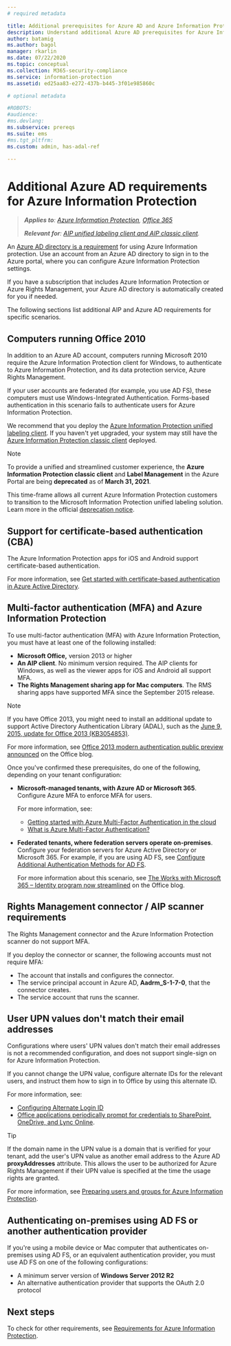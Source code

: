 ```yaml
---
# required metadata

title: Additional prerequisites for Azure AD and Azure Information Protection
description: Understand additional Azure AD prerequisites for Azure Information Protection in specific scenarios, such as multi-factor or certificate-based authentication, or computers using Office 2010, and more.
author: batamig
ms.author: bagol
manager: rkarlin
ms.date: 07/22/2020
ms.topic: conceptual
ms.collection: M365-security-compliance
ms.service: information-protection
ms.assetid: ed25aa83-e272-437b-b445-3f01e985860c

# optional metadata

#ROBOTS:
#audience:
#ms.devlang:
ms.subservice: prereqs
ms.suite: ems
#ms.tgt_pltfrm:
ms.custom: admin, has-adal-ref

---
```


# Additional Azure AD requirements for Azure Information Protection

>***Applies to**: [Azure Information Protection](https://azure.microsoft.com/pricing/details/information-protection), [Office 365](https://download.microsoft.com/download/E/C/F/ECF42E71-4EC0-48FF-AA00-577AC14D5B5C/Azure_Information_Protection_licensing_datasheet_EN-US.pdf)*
>
>***Relevant for**: [AIP unified labeling client and AIP classic client](../faqs.md#whats-the-difference-between-the-azure-information-protection-classic-and-unified-labeling-clients).*

An [Azure AD directory is a requirement](requirements.md#azure-active-directory) for using Azure Information protection. Use an account from an Azure AD directory to sign in to the Azure portal, where you can configure Azure Information Protection settings.

If you have a subscription that includes Azure Information Protection or Azure Rights Management, your Azure AD directory is automatically created for you if needed.

The following sections list additional AIP and Azure AD requirements for specific scenarios. 

## Computers running Office 2010

In addition to an Azure AD account, computers running Microsoft 2010 require the Azure Information Protection client for Windows, to authenticate to Azure Information Protection, and its data protection service, Azure Rights Management. 

If your user accounts are federated (for example, you use AD FS), these computers must use Windows-Integrated Authentication. Forms-based authentication in this scenario fails to authenticate users for Azure Information Protection.

We recommend that you deploy the [Azure Information Protection unified labeling client](./rms-client/aip-clientv2.md). If you haven't yet upgraded, your system may still have the [Azure Information Protection classic client](./rms-client/aip-client.md) deployed. 

> [!NOTE]
> To provide a unified and streamlined customer experience, the **Azure Information Protection classic client** and **Label Management** in the Azure Portal are being **deprecated** as of **March 31, 2021**. 
>
> This time-frame allows all current Azure Information Protection customers to transition to the Microsoft Information Protection unified labeling solution. Learn more in the official [deprecation notice](https://aka.ms/aipclassicsunset).

## Support for certificate-based authentication (CBA)

The Azure Information Protection apps for iOS and Android support certificate-based authentication. 

For more information, see [Get started with certificate-based authentication in Azure Active Directory](/azure/active-directory/active-directory-certificate-based-authentication-get-started).

## Multi-factor authentication (MFA) and Azure Information Protection

To use multi-factor authentication (MFA) with Azure Information Protection, you must have at least one of the following installed:

- **Microsoft Office,** version 2013 or higher
- **An AIP client**. No minimum version required. The AIP clients for Windows, as well as the viewer apps for iOS and Android all support MFA.
- **The Rights Management sharing app for Mac computers**. The RMS sharing apps have supported MFA since the September 2015 release.

> [!NOTE]
> If you have Office 2013, you might need to install an additional update to support Active Directory Authentication Library (ADAL), such as the [June 9, 2015, update for Office 2013 (KB3054853)](https://support.microsoft.com/kb/3054853). 
>
> For more information, see [Office 2013 modern authentication public preview announced](https://blogs.office.com/2015/03/23/office-2013-modern-authentication-public-preview-announced/) on the Office blog.       

Once you've confirmed these prerequisites, do one of the following, depending on your tenant configuration:

- **Microsoft-managed tenants, with Azure AD or Microsoft 365**. Configure Azure MFA to enforce MFA for users. 

    For more information, see: 
    - [Getting started with Azure Multi-Factor Authentication in the cloud](/multi-factor-authentication/multi-factor-authentication-get-started-cloud)
    - [What is Azure Multi-Factor Authentication?](/multi-factor-authentication/multi-factor-authentication)

- **Federated tenants, where federation servers operate on-premises**. Configure your federation servers for Azure Active Directory or Microsoft 365. 
For example, if you are using AD FS, see [Configure Additional Authentication Methods for AD FS](/windows-server/identity/ad-fs/operations/configure-additional-authentication-methods-for-ad-fs). 

    For more information about this scenario, see [The Works with Microsoft 365 – Identity program now streamlined](https://blogs.office.com/2014/01/30/the-works-with-office-365-identity-program-now-streamlined/) on the Office blog. 

## Rights Management connector / AIP scanner requirements

The Rights Management connector and the Azure Information Protection scanner do not support MFA. 

If you deploy the connector or scanner, the following accounts must not require MFA:

- The account that installs and configures the connector.
- The service principal account in Azure AD, **Aadrm_S-1-7-0**, that the connector creates.
- The service account that runs the scanner.

## User UPN values don't match their email addresses

Configurations where users' UPN values don't match their email addresses is not a recommended configuration, and does not support single-sign on for Azure Information Protection.

If you cannot change the UPN value, configure alternate IDs for the relevant users, and instruct them how to sign in to Office by using this alternate ID. 

For more information, see:

- [Configuring Alternate Login ID](/windows-server/identity/ad-fs/operations/configuring-alternate-login-id)
- [Office applications periodically prompt for credentials to SharePoint, OneDrive, and Lync Online](https://support.microsoft.com/help/2913639/office-applications-periodically-prompt-for-credentials-to-sharepoint-online,-onedrive,-and-lync-online).

> [!TIP]
> If the domain name in the UPN value is a domain that is verified for your tenant, add the user's UPN value as another email address to the Azure AD **proxyAddresses** attribute. This allows the user to be authorized for Azure Rights Management if their UPN value is specified at the time the usage rights are granted. 

For more information, see [Preparing users and groups for Azure Information Protection](prepare.md).

## Authenticating on-premises using AD FS or another authentication provider

If you're using a mobile device or Mac computer that authenticates on-premises using AD FS, or an equivalent authentication provider, you must use AD FS on one of the following configurations:

- A minimum server version of **Windows Server 2012 R2**
- An alternative authentication provider that supports the OAuth 2.0 protocol

## Next steps
To check for other requirements, see [Requirements for Azure Information Protection](requirements.md).
